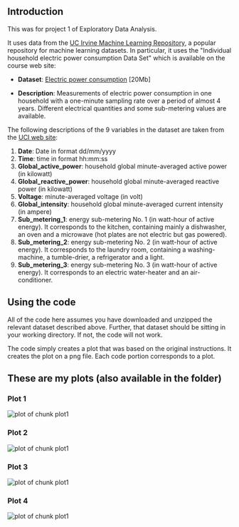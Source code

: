 ## Introduction

This was for project 1 of Exploratory Data Analysis.

It uses data from the <a href="http://archive.ics.uci.edu/ml/">UC 
Irvine Machine Learning Repository</a>, a popular repository for 
machine learning datasets. In particular, it uses the "Individual 
household electric power consumption Data Set" which is available
on the course web site:


* <b>Dataset</b>: <a href="https://d396qusza40orc.cloudfront.net/exdata%2Fdata%2Fhousehold_power_consumption.zip">Electric power consumption</a> [20Mb]

* <b>Description</b>: Measurements of electric power consumption in
one household with a one-minute sampling rate over a period of almost
4 years. Different electrical quantities and some sub-metering values
are available.


The following descriptions of the 9 variables in the dataset are taken
from
the <a href="https://archive.ics.uci.edu/ml/datasets/Individual+household+electric+power+consumption">UCI
web site</a>:

<ol>
<li><b>Date</b>: Date in format dd/mm/yyyy </li>
<li><b>Time</b>: time in format hh:mm:ss </li>
<li><b>Global_active_power</b>: household global minute-averaged active power (in kilowatt) </li>
<li><b>Global_reactive_power</b>: household global minute-averaged reactive power (in kilowatt) </li>
<li><b>Voltage</b>: minute-averaged voltage (in volt) </li>
<li><b>Global_intensity</b>: household global minute-averaged current intensity (in ampere) </li>
<li><b>Sub_metering_1</b>: energy sub-metering No. 1 (in watt-hour of active energy). It corresponds to the kitchen, containing mainly a dishwasher, an oven and a microwave (hot plates are not electric but gas powered). </li>
<li><b>Sub_metering_2</b>: energy sub-metering No. 2 (in watt-hour of active energy). It corresponds to the laundry room, containing a washing-machine, a tumble-drier, a refrigerator and a light. </li>
<li><b>Sub_metering_3</b>: energy sub-metering No. 3 (in watt-hour of active energy). It corresponds to an electric water-heater and an air-conditioner.</li>
</ol>

## Using the code 

All of the code here assumes you have downloaded and unzipped the relevant
dataset described above. Further, that dataset should be sitting in your working
directory. If not, the code will not work.

The code simply creates a plot that was based on the original instructions. It creates
the plot on a png file. Each code portion corresponds to a plot.

## These are my plots (also available in the folder)

### Plot 1


![plot of chunk plot1](My-figures/plot1.png) 


### Plot 2

![plot of chunk plot1](My-figures/plot2.png) 


### Plot 3

![plot of chunk plot1](My-figures/plot3.png) 


### Plot 4

![plot of chunk plot1](My-figures/plot4.png) 

